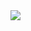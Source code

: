 <img src="https://fustyles.github.io/BlocklyResearch/Flyout/fuFlyoutCreateBlockWithName/img/fuFlyoutCreateBlockWithName.png">
